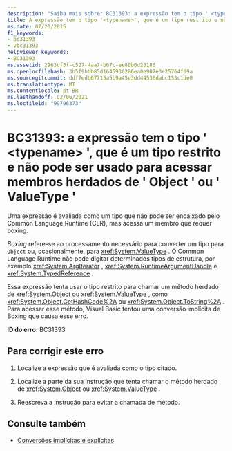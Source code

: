 ```yaml
---
description: "Saiba mais sobre: BC31393: a expressão tem o tipo ' <typename> ', que é um tipo restrito e não pode ser usado para acessar membros herdados de ' Object ' ou ' ValueType"
title: A expressão tem o tipo '<typename>', que é um tipo restrito e não pode ser usado para acessar membros herdados de 'Object' ou 'ValueType'
ms.date: 07/20/2015
f1_keywords:
- bc31393
- vbc31393
helpviewer_keywords:
- BC31393
ms.assetid: 2963cf3f-c527-4aa7-b67c-ee80b6d23186
ms.openlocfilehash: 3b5f9bbb85d1645936286ea0e907e3e25764f69a
ms.sourcegitcommit: ddf7edb67715a5b9a45e3dd44536dabc153c1de0
ms.translationtype: MT
ms.contentlocale: pt-BR
ms.lasthandoff: 02/06/2021
ms.locfileid: "99796373"
---
```

# <a name="bc31393-expression-has-the-type-typename-which-is-a-restricted-type-and-cannot-be-used-to-access-members-inherited-from-object-or-valuetype"></a>BC31393: a expressão tem o tipo ' \<typename> ', que é um tipo restrito e não pode ser usado para acessar membros herdados de ' Object ' ou ' ValueType '

Uma expressão é avaliada como um tipo que não pode ser encaixado pelo Common Language Runtime (CLR), mas acessa um membro que requer boxing.

 *Boxing* refere-se ao processamento necessário para converter um tipo para `Object` ou, ocasionalmente, para <xref:System.ValueType> . O Common Language Runtime não pode digitar determinados tipos de estrutura, por exemplo <xref:System.ArgIterator> , <xref:System.RuntimeArgumentHandle> e <xref:System.TypedReference> .

 Essa expressão tenta usar o tipo restrito para chamar um método herdado de <xref:System.Object> ou <xref:System.ValueType> , como <xref:System.Object.GetHashCode%2A> ou <xref:System.Object.ToString%2A> . Para acessar esse método, Visual Basic tentou uma conversão implícita de Boxing que causa esse erro.

 **ID do erro:** BC31393

## <a name="to-correct-this-error"></a>Para corrigir este erro

1. Localize a expressão que é avaliada como o tipo citado.

2. Localize a parte da sua instrução que tenta chamar o método herdado de <xref:System.Object> ou <xref:System.ValueType> .

3. Reescreva a instrução para evitar a chamada de método.

## <a name="see-also"></a>Consulte também

- [Conversões implícitas e explícitas](../../programming-guide/language-features/data-types/implicit-and-explicit-conversions.md)
